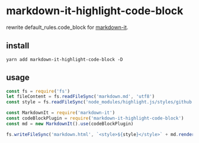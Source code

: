 # markdown-it-highlight-code-block

rewrite default_rules.code_block for [markdown-it](https://github.com/markdown-it/markdown-it).


## install

```
yarn add markdown-it-highlight-code-block -D
```

## usage

```js
const fs = require('fs')
let fileContent = fs.readFileSync('markdown.md', 'utf8')
const style = fs.readFileSync('node_modules/highlight.js/styles/github.css')

const MarkdownIt = require('markdown-it')
const codeBlockPlugin = require('markdown-it-highlight-code-block')
const md = new MarkdownIt().use(codeBlockPlugin)

fs.writeFileSync('markdown.html', `<style>${style}</style>` + md.render(fileContent))
```
